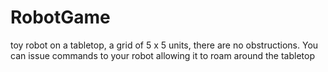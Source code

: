 # RobotGame
toy robot on a tabletop, a grid of 5 x 5 units, there are no obstructions. You can issue  commands to your robot allowing it to roam around the tabletop

